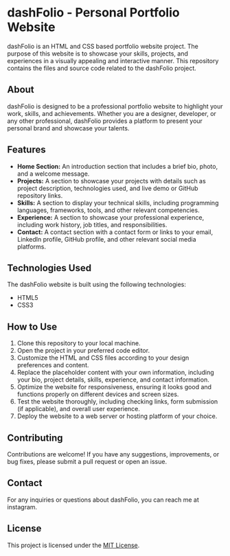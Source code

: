 # dashFolio - Personal Portfolio Website

dashFolio is an HTML and CSS based portfolio website project. The purpose of this website is to showcase your skills, projects, and experiences in a visually appealing and interactive manner. This repository contains the files and source code related to the dashFolio project.

## About

dashFolio is designed to be a professional portfolio website to highlight your work, skills, and achievements. Whether you are a designer, developer, or any other professional, dashFolio provides a platform to present your personal brand and showcase your talents.

## Features

- **Home Section:** An introduction section that includes a brief bio, photo, and a welcome message.
- **Projects:** A section to showcase your projects with details such as project description, technologies used, and live demo or GitHub repository links.
- **Skills:** A section to display your technical skills, including programming languages, frameworks, tools, and other relevant competencies.
- **Experience:** A section to showcase your professional experience, including work history, job titles, and responsibilities.
- **Contact:** A contact section with a contact form or links to your email, LinkedIn profile, GitHub profile, and other relevant social media platforms.

## Technologies Used

The dashFolio website is built using the following technologies:

- HTML5
- CSS3

## How to Use

1. Clone this repository to your local machine.
2. Open the project in your preferred code editor.
3. Customize the HTML and CSS files according to your design preferences and content.
4. Replace the placeholder content with your own information, including your bio, project details, skills, experience, and contact information.
5. Optimize the website for responsiveness, ensuring it looks good and functions properly on different devices and screen sizes.
6. Test the website thoroughly, including checking links, form submission (if applicable), and overall user experience.
7. Deploy the website to a web server or hosting platform of your choice.

## Contributing

Contributions are welcome! If you have any suggestions, improvements, or bug fixes, please submit a pull request or open an issue.

## Contact

For any inquiries or questions about dashFolio, you can reach me at instagram.

## License

This project is licensed under the [MIT License](LICENSE).
